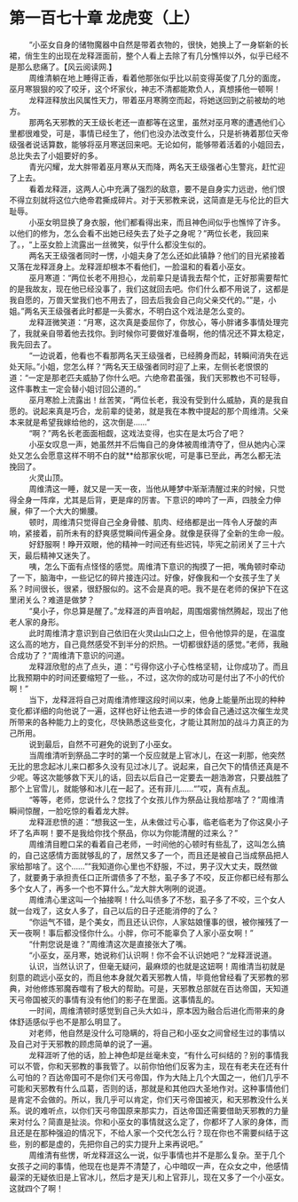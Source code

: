 <h1>第一百七十章 龙虎变（上）</h1>
<div id="content">&nbsp&nbsp&nbsp&nbsp&nbsp&nbsp&nbsp&nbsp
 “小巫女自身的储物魔器中自然是带着衣物的，很快，她换上了一身崭新的长裙，俏生生的出现在龙释涯面前，整个人看上去除了有几分憔悴以外，似乎已经不是那么悲痛了。【风云阅读网.】
 <br/>&nbsp&nbsp&nbsp&nbsp&nbsp&nbsp&nbsp&nbsp
 周维清躺在地上睡得正香，看着他那张似乎比以前变得英俊了几分的面庞，巫月寒狠狠的咬了咬牙，这个坏家伙，神志不清都能欺负人，真想揍他一顿啊！
 <br/>&nbsp&nbsp&nbsp&nbsp&nbsp&nbsp&nbsp&nbsp
 龙释涯释放出风属性天力，带着巫月寒腾空而起，将她送回到之前被劫的地方。
 <br/>&nbsp&nbsp&nbsp&nbsp&nbsp&nbsp&nbsp&nbsp
 那两名天邪教的天王级长老还一直都等在这里，虽然对巫月寒的遭遇他们心里都很难受，可是，事情已经生了，他们也没办法改变什么，只是祈祷着那位天帝级强者说话算数，能够将巫月寒送回来吧。无论如何，能够带着活着的小姐回去，总比失去了小姐要好的多。
 <br/>&nbsp&nbsp&nbsp&nbsp&nbsp&nbsp&nbsp&nbsp
 青光闪耀，龙大胖带着巫月寒从天而降，两名天王级强者心生警兆，赶忙迎了上去。
 <br/>&nbsp&nbsp&nbsp&nbsp&nbsp&nbsp&nbsp&nbsp
 看着龙释涯，这两人心中充满了强烈的敌意，要不是自身实力远逊，他们恨不得立刻就将这位六绝帝君撕成碎片。对于天邪教来说，这简直是无与伦比的巨大耻辱。
 <br/>&nbsp&nbsp&nbsp&nbsp&nbsp&nbsp&nbsp&nbsp
 小巫女明显换了身衣服，他们都看得出来，而且神色间似乎也憔悴了许多。以他们的修为，怎么会看不出她已经失去了处子之身呢？”两位长老，我回来了。，“上巫女脸上流露出一丝微笑，似乎什么都没生似的。
 <br/>&nbsp&nbsp&nbsp&nbsp&nbsp&nbsp&nbsp&nbsp
 两名天王级强者同时一愣，小姐夫身了怎么还如此镇静？他们的目光紧接着又落在龙释涯身上。龙释涯却根本不看他们，一脸温和的看着小巫女。
 <br/>&nbsp&nbsp&nbsp&nbsp&nbsp&nbsp&nbsp&nbsp
 巫月寒道：“两位长老不用担心，龙前辈只是请我去帮个忙，正好那需要帮忙的是我故友，现在他已经没事了，我们这就回去吧。你们什么都不用说了，这都是我自愿的，万兽天堂我们也不用去了，回去后我会自己向父亲交代的。””是，小姐。”两名天王级强者此时都是一头雾水，不明白这个戏法是怎么变的。
 <br/>&nbsp&nbsp&nbsp&nbsp&nbsp&nbsp&nbsp&nbsp
 龙释涯微笑道：“月寒，这次真是委屈你了，你放心，等小胖诸多事情处理完了，我就亲自带着他去找你。到时候你可要做好准备啊，他的情况还不算太稳定，我先回去了。
 <br/>&nbsp&nbsp&nbsp&nbsp&nbsp&nbsp&nbsp&nbsp
 “一边说着，他看也不看那两名天王级强者，已经腾身而起，转瞬间消失在远处天际。”小姐，您怎么样？“两名天王级强者同时迎了上来，左侧长老恨恨的道：“一定是那老匹夫威胁了你什么吧。六绝帝君虽强，我们天邪教也不可轻辱，这件事教主一定会替小姐讨回公道的。”
 <br/>&nbsp&nbsp&nbsp&nbsp&nbsp&nbsp&nbsp&nbsp
 巫月寒脸上流露出！丝苦笑，“两位长老，我没有受到什么威胁，真的是我自愿的。说起来真是巧合，龙前辈的徒弟，就是我在本教中提起的那个周维清。父亲本来就是希望我嫁给他的，这次倒是……”
 <br/>&nbsp&nbsp&nbsp&nbsp&nbsp&nbsp&nbsp&nbsp
 “啊？”两名长老面面相觑，这戏法变得，也实在是太巧合了吧？
 <br/>&nbsp&nbsp&nbsp&nbsp&nbsp&nbsp&nbsp&nbsp
 小巫女叹息一声，她虽然并不后悔自己的身体被周维清夺了，但从她内心深处又怎么会愿意这样不明不白的就**给那家伙呢，可是事已至此，再怎么都无法挽回了。
 <br/>&nbsp&nbsp&nbsp&nbsp&nbsp&nbsp&nbsp&nbsp
 火灵山顶。
 <br/>&nbsp&nbsp&nbsp&nbsp&nbsp&nbsp&nbsp&nbsp
 周维清这一睡，就又是一天一夜，当他从睡梦中渐渐清醒过来的时候，只觉得全身一阵痒，尤其是后背，更是痒的厉害。下意识的呻吟了一声，四肢全力伸展，伸了一个大大的懒腰。
 <br/>&nbsp&nbsp&nbsp&nbsp&nbsp&nbsp&nbsp&nbsp
 顿时，周维清只觉得自己全身骨髅、肌肉、经络都是出一阵令人牙酸的声响，紧接着，前所未有的舒爽感觉瞬间传遍全身。就像是获得了全新的生命一般。
 <br/>&nbsp&nbsp&nbsp&nbsp&nbsp&nbsp&nbsp&nbsp
 好舒服啊！睁开双眼，他的精神一时间还有些迟钝，毕宪之前闭关了三十六天，最后精神又迷失了。
 <br/>&nbsp&nbsp&nbsp&nbsp&nbsp&nbsp&nbsp&nbsp
 咦，怎么下面有点怪怪的感觉。周维清下意识的掏摸了一把，嘴角顿时牵动了一下，脑海中，一些记忆的碎片接连闪过。好像，好像我和一个女孩子生了关系？时间很长，很紧，很舒服似的。这不会是真的吧。我不是在老师的保护下在这里闭关么？难道是做梦？
 <br/>&nbsp&nbsp&nbsp&nbsp&nbsp&nbsp&nbsp&nbsp
 “臭小子，你总算是醒了。”龙释涯的声音响起，周围烟雾悄然腾起，现出了他老人家的身形。
 <br/>&nbsp&nbsp&nbsp&nbsp&nbsp&nbsp&nbsp&nbsp
 此时周维清才意识到自己依旧在火灵山山口之上，但令他惊异的是，在温度这么高的地方，自己竟然感受不到半分的炽热。一切都很舒适的感觉。”老师，我融合成功了？“周维清下意识的问道。
 <br/>&nbsp&nbsp&nbsp&nbsp&nbsp&nbsp&nbsp&nbsp
 龙释涯欣慰的点了点头，道：“亏得你这小子心性格坚韧，让你成功了。而且比我预期中的时间还要缩短了一些。，不过，这次你的成功可是付出了不小的代价啊！”
 <br/>&nbsp&nbsp&nbsp&nbsp&nbsp&nbsp&nbsp&nbsp
 当下，龙释涯将自己对周维清修理这段时间以来，他身上能量所出现的种种变化都详细的向他说了一遍，这样也好让他去进一步的体会自己通过这次催生龙灵所带来的各种能力上的变化，尽快熟悉这些变化，才能让其附加的战斗力真正的为己所用。
 <br/>&nbsp&nbsp&nbsp&nbsp&nbsp&nbsp&nbsp&nbsp
 说到最后，自然不可避免的说到了小巫女。
 <br/>&nbsp&nbsp&nbsp&nbsp&nbsp&nbsp&nbsp&nbsp
 当周维清听到祭品二字时的第一个反应就是上官冰儿，在这一刹那，他突然无比的思念起冰儿来口都多久没有见过冰儿了。说起来，自己欠下的情债还真是不少呢。等这次能够救下天儿的话，回去以后自己一定要去一趟浩渺宫，只要战胜了那个上官雪儿，就能够和冰儿在一起了。还有菲儿……“”哎，真有点乱。
 <br/>&nbsp&nbsp&nbsp&nbsp&nbsp&nbsp&nbsp&nbsp
 “等等，老师，您说什么？您找了个女孩儿作为祭品让我给那啥了？”周维清瞬间惊醒，一脸吃惊的看着龙大胖。
 <br/>&nbsp&nbsp&nbsp&nbsp&nbsp&nbsp&nbsp&nbsp
 龙释涯悲愤的道：“想我这一生，从未做过亏心事，临老临老为了你这臭小子坏了名声啊！要不是我给你找个祭品，你以为你能清醒的过来么？”
 <br/>&nbsp&nbsp&nbsp&nbsp&nbsp&nbsp&nbsp&nbsp
 周维清目瞪口呆的看着自己老师，一时间他的心顿时有些乱了，这叫怎么搞的，自己这感情方面就够乱的了，居然又多了一个，而且还是被自己当成祭品把人家给那啥了。这个……””我知道你心里也不舒服，不过，男子汉大丈夫，既然做了，就要勇于承担责任口正所谓债多了不愁，虱子多了不咬，反正你都已经有那么多个女人了，再多一个也不算什么。”龙大胖大咧咧的说道。
 <br/>&nbsp&nbsp&nbsp&nbsp&nbsp&nbsp&nbsp&nbsp
 周维清心里这叫一个抽接啊！什么叫债多了不愁，虱子多了不咬，三个女人就一台戏了，这女人多了，自己以后的日子还能消停的了么？
 <br/>&nbsp&nbsp&nbsp&nbsp&nbsp&nbsp&nbsp&nbsp
 “你运气不错，是个美女，而且还认识你，人家姑娘懂事的很，被你摧残了一天一夜啊！事后都没怪你什么。小胖，你可不能辜负了人家小巫女啊！”
 <br/>&nbsp&nbsp&nbsp&nbsp&nbsp&nbsp&nbsp&nbsp
 “什荆您说是谁？”周维清这次是直接张大了嘴。
 <br/>&nbsp&nbsp&nbsp&nbsp&nbsp&nbsp&nbsp&nbsp
 “小巫女，巫月寒，她说称们认识啊！你不会不认识她吧？“龙释涯说道。
 <br/>&nbsp&nbsp&nbsp&nbsp&nbsp&nbsp&nbsp&nbsp
 认识，当然认识了，但毫无疑问，最麻烦的也就是这妞啊！周维清当初就是刻意的疏远小巫女的，而且他本身就欠着天邪教人情，毕竟他曾经看了天邪教的邪典，对他修炼邪魔吞噬有了极大的帮助。可是，天邪教总部就在百达帝国，天知道天弓帝国被灭的事情有没有他们的影子在里面。这事情乱的。
 <br/>&nbsp&nbsp&nbsp&nbsp&nbsp&nbsp&nbsp&nbsp
 一时间，周维清顿时感觉到自己头大如斗，原本因为融合后进化而带来的身体舒适感似乎也不是那么明显了。
 <br/>&nbsp&nbsp&nbsp&nbsp&nbsp&nbsp&nbsp&nbsp
 对老师，他自然是没什么可隐瞒的，将自己和小巫女之间曾经生过的事情以及自己对于天邪教的顾虑简单的说了一遍。
 <br/>&nbsp&nbsp&nbsp&nbsp&nbsp&nbsp&nbsp&nbsp
 龙释涯听了他的话，脸上神色却是丝毫未变，“有什么可纠结的？别的事情我可以不管，你和天邪教的事我管了。以前你怕他们反客为主，现在有老夫在还有什么可怕的？百达帝国可不是你们天弓帝国，作为大陆上几个大国之一，他们几乎不可能和天邪教有什么瓜葛，否则的话，那就是和其他四大圣地作对。这种事情他们是肯定不会做的。所以，我几乎可以肯定，你们天弓帝国被灭，和天邪教没什么关系。说的难听点，以你们天弓帝国原来那实力，百达帝国还需要借助天邪教的力量来对付么？简直是扯淡。你和小巫女的事情就这么定了，你都坏了人家的身体，而且还是在那种强迫的情况下，不给人家一个交代怎么行？现在你也不需要纠结于这些，别的都是虚的，先把你自己的实力提升上来再说吧。”
 <br/>&nbsp&nbsp&nbsp&nbsp&nbsp&nbsp&nbsp&nbsp
 周维清有些愣，听龙释涯这么一说，似乎事情也并不是那么复杂。至于几个女孩子之间的事情，他现在也是弄不清楚了，心中暗叹一声，在众女之中，他感情最深的无疑依旧是上官冰儿，然后才是天儿和上官菲儿，现在又多了一个小巫女。这就四个了啊！
 <br/>&nbsp&nbsp&nbsp&nbsp&nbsp&nbsp&nbsp&nbsp
 <br/>&nbsp&nbsp&nbsp&nbsp&nbsp&nbsp&nbsp&nbsp
</div>
